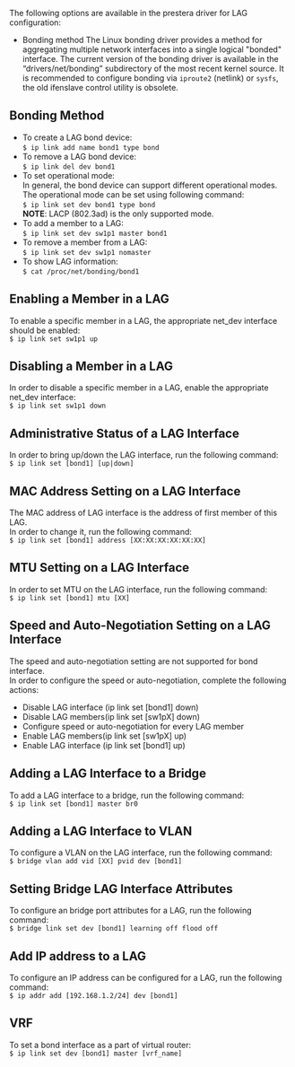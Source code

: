 The following options are available in the prestera driver for LAG configuration:  
* Bonding method
The Linux bonding driver provides a method for aggregating multiple network interfaces into a single logical "bonded" interface. The current version of the bonding driver is available in the “drivers/net/bonding” subdirectory of the most recent kernel source. It is recommended to configure bonding via `iproute2` (netlink) or `sysfs`, the old ifenslave control utility is obsolete.  
## Bonding Method
* To create a LAG bond device:  
`$ ip link add name bond1 type bond`  
* To remove a LAG bond device:  
`$ ip link del dev bond1`  
* To set operational mode:  
In general, the bond device can support different operational modes. The operational mode can be set using following command:  
`$ ip link set dev bond1 type bond`  
**NOTE**: LACP (802.3ad) is the only supported mode.  
* To add a member to a LAG:  
`$ ip link set dev sw1p1 master bond1`  
* To remove a member from a LAG:  
`$ ip link set dev sw1p1 nomaster`  
* To show LAG information:  
`$ cat /proc/net/bonding/bond1`  
 
## Enabling a Member in a LAG  
To enable a specific member in a LAG, the appropriate net_dev interface should be enabled:  
`$ ip link set sw1p1 up`  

## Disabling a Member in a LAG  
In order to disable a specific member in a LAG, enable the appropriate net_dev interface:  
`$ ip link set sw1p1 down`  

## Administrative Status of a LAG Interface  
In order to bring up/down the LAG interface, run the following command:  
`$ ip link set [bond1] [up|down]`  

## MAC Address Setting on a LAG Interface  
The MAC address of LAG interface is the address of first member of this LAG.  
In order to change it, run the following command:  
`$ ip link set [bond1] address [XX:XX:XX:XX:XX:XX]`  

## MTU Setting on a LAG Interface  
In order to set MTU on the LAG interface, run the following command:  
`$ ip link set [bond1] mtu [XX]`  

## Speed and Auto-Negotiation Setting on a LAG Interface  
The speed and auto-negotiation setting are not supported for bond interface.  
In order to configure the speed or auto-negotiation, complete the following actions:  
* Disable LAG interface (ip link set [bond1] down)
* Disable LAG members(ip link set [sw1pX] down)
* Configure speed or auto-negotiation for every LAG member
* Enable LAG members(ip link set [sw1pX] up)
* Enable LAG interface (ip link set [bond1] up)

## Adding a LAG Interface to a Bridge  
To add a LAG interface to a bridge, run the following command:  
`$ ip link set [bond1] master br0`  

## Adding a LAG Interface to VLAN
To configure a VLAN on the LAG interface, run the following command:  
`$ bridge vlan add vid [XX] pvid dev [bond1]`  

## Setting Bridge LAG Interface Attributes  
To configure an bridge port attributes for a LAG, run the following command:  
`$ bridge link set dev [bond1] learning off flood off`  

## Add IP address to a LAG
To configure an IP address can be configured for a LAG, run the following command:  
`$ ip addr add [192.168.1.2/24] dev [bond1]`  

## VRF  
To set a bond interface as a part of virtual router:  
`$ ip link set dev [bond1] master [vrf_name]`  


